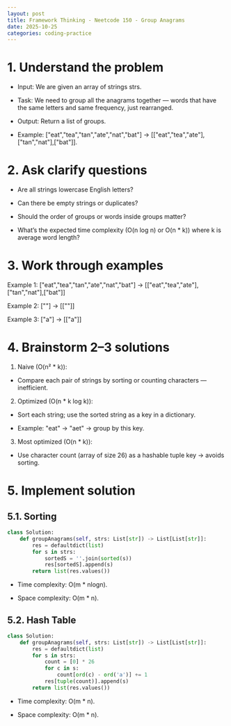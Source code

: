 ```yaml
---
layout: post
title: Framework Thinking - Neetcode 150 - Group Anagrams
date: 2025-10-25
categories: coding-practice
---
```


# 1. Understand the problem

- Input: We are given an array of strings strs.

- Task: We need to group all the anagrams together — words that have the same letters and same frequency, just rearranged.

- Output: Return a list of groups.

- Example: ["eat","tea","tan","ate","nat","bat"] → [["eat","tea","ate"],["tan","nat"],["bat"]].

# 2. Ask clarify questions

- Are all strings lowercase English letters?

- Can there be empty strings or duplicates?

- Should the order of groups or words inside groups matter?

- What’s the expected time complexity (O(n log n) or O(n \* k)) where k is average word length?

# 3. Work through examples

Example 1: ["eat","tea","tan","ate","nat","bat"] → [["eat","tea","ate"],["tan","nat"],["bat"]]

Example 2: [""] → [[""]]

Example 3: ["a"] → [["a"]]

# 4. Brainstorm 2–3 solutions

1. Naive (O(n² \* k)):

- Compare each pair of strings by sorting or counting characters — inefficient.

2. Optimized (O(n \* k log k)):

- Sort each string; use the sorted string as a key in a dictionary.

- Example: "eat" → "aet" → group by this key.

3. Most optimized (O(n \* k)):

- Use character count (array of size 26) as a hashable tuple key → avoids sorting.

# 5. Implement solution

## 5.1. Sorting

```python
class Solution:
    def groupAnagrams(self, strs: List[str]) -> List[List[str]]:
        res = defaultdict(list)
        for s in strs:
            sortedS = ''.join(sorted(s))
            res[sortedS].append(s)
        return list(res.values())
```

- Time complexity: O(m \* nlogn).

- Space complexity: O(m \* n).

## 5.2. Hash Table

```python
class Solution:
    def groupAnagrams(self, strs: List[str]) -> List[List[str]]:
        res = defaultdict(list)
        for s in strs:
            count = [0] * 26
            for c in s:
                count[ord(c) - ord('a')] += 1
            res[tuple(count)].append(s)
        return list(res.values())
```

- Time complexity: O(m \* n).

- Space complexity: O(m \* n).
